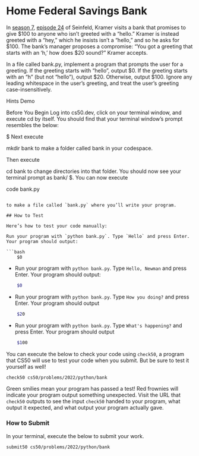 # Home Federal Savings Bank

In [season 7](https://en.wikipedia.org/wiki/The_Invitations), [episode 24](https://en.wikipedia.org/wiki/The_Invitations) of Seinfeld, Kramer visits a bank that promises to give $100 to anyone who isn’t greeted with a “hello.” Kramer is instead greeted with a “hey,” which he insists isn’t a “hello,” and so he asks for $100. The bank’s manager proposes a compromise: “You got a greeting that starts with an ‘h,’ how does $20 sound?” Kramer accepts.

In a file called bank.py, implement a program that prompts the user for a greeting. If the greeting starts with “hello”, output $0. If the greeting starts with an “h” (but not “hello”), output $20. Otherwise, output $100. Ignore any leading whitespace in the user’s greeting, and treat the user’s greeting case-insensitively.

Hints
Demo

Before You Begin
Log into cs50.dev, click on your terminal window, and execute cd by itself. You should find that your terminal window’s prompt resembles the below:

$
Next execute

mkdir bank
to make a folder called bank in your codespace.

Then execute

cd bank
to change directories into that folder. You should now see your terminal prompt as bank/ $. You can now execute

code bank.py
```

to make a file called `bank.py` where you’ll write your program.

## How to Test

Here’s how to test your code manually:

Run your program with `python bank.py`. Type `Hello` and press Enter. Your program should output:

```bash
    $0
```

- Run your program with `python bank.py`. Type `Hello, Newman` and press Enter. Your program should output:

```bash
    $0
```

- Run your program with `python bank.py`. Type `How you doing?` and press Enter. Your program should output

```bash
    $20
```

- Run your program with `python bank.py`. Type `What's happening?` and press Enter. Your program should output

```bash
    $100
```

You can execute the below to check your code using `check50`, a program that CS50 will use to test your code when you submit. But be sure to test it yourself as well!

```bash
check50 cs50/problems/2022/python/bank
```

Green smilies mean your program has passed a test! Red frownies will indicate your program output something unexpected. Visit the URL that `check50` outputs to see the input `check50` handed to your program, what output it expected, and what output your program actually gave.

### How to Submit

In your terminal, execute the below to submit your work.

```bash
submit50 cs50/problems/2022/python/bank
```
